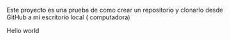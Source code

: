 Este proyecto es una prueba de como crear un repositorio y clonarlo desde GitHub a mi escritorio local  ( computadora)

Hello world 
